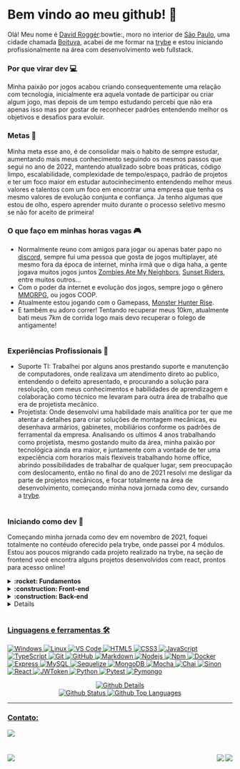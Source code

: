 # Bem vindo ao meu github! :wave:

Olá! Meu nome é [Davíd Roggér](https://www.linkedin.com/in/davidrogger/):bowtie:, moro no interior de [São Paulo](https://pt.wikipedia.org/wiki/S%C3%A3o_Paulo), uma cidade chamada [Boituva](https://www.boituva.sp.gov.br/), acabei de me formar na [trybe](https://www.betrybe.com/) e estou iniciando profissionalmente na área com desenvolvimento web fullstack.
### Por que virar dev :computer:

Minha paixão por jogos acabou criando consequentemente uma relação com tecnologia, inicialmente era aquela vontade de participar ou criar algum jogo, mas depois de um tempo estudando percebi que não era apenas isso mas por gostar de reconhecer padrões entendendo melhor os objetivos e desafios para evoluir.

### Metas :dart:

Minha meta esse ano, é de consolidar mais o habito de sempre estudar, aumentando mais meus conhecimento seguindo os mesmos passos que segui no ano de 2022, mantendo atualizado sobre boas práticas, código limpo, escalabilidade, complexidade de tempo/espaço, padrão de projetos e ter um foco maior em estudar autocinhecimento entendendo melhor meus valores e talentos com um foco em encontrar uma empresa que tenha os mesmo valores de evolução conjunta e confiança. Ja tenho algumas que estou de olho, espero aprender muito durante o processo seletivo mesmo se não for aceito de primeira!

### O que faço em minhas horas vagas :video_game:

- Normalmente reuno com amigos para jogar ou apenas bater papo no [discord](https://en.wikipedia.org/wiki/Discord), sempre fui uma pessoa que gosta de jogos multiplayer, até mesmo fora da época de internet, minha irmã que o diga haha, a gente jogava muitos jogos juntos [Zombies Ate My Neighbors](https://pt.wikipedia.org/wiki/Zombies_Ate_My_Neighbors), [Sunset Riders](https://pt.wikipedia.org/wiki/Sunset_Riders), entre muitos outros...
- Com o poder da internet e evolução dos jogos, sempre jogo o gênero [MMORPG](https://pt.wikipedia.org/wiki/MMORPG), ou jogos COOP.
- Atualmente estou jogando com o Gamepass, [Monster Hunter Rise](https://www.xbox.com/en-US/games/monster-hunter-rise).
- E também eu adoro correr! Tentando recuperar meus 10km, atualmente bati meus 7km de corrida logo mais devo recuperar o folego de antigamente!
#
### Experiências Profissionais :wrench:

- Suporte TI: Trabalhei por alguns anos prestando suporte e manutenção de computadores, onde realizava um atendimento direto ao publico, entendendo o defeito apresentado, e procurando a solução para resolução, com meus conhecimentos e habilidades de aprendizagem e colaboração como técnico me levaram para outra área de trabalho que era de projetista mecânico.
- Projetista: Onde desenvolvi uma habilidade mais analítica por ter que me atentar a detalhes para criar soluções de montagem mecânicas, eu desenhava armários, gabinetes, mobiliários conforme os padrões de ferramental da empresa.
Analisando os ultimos 4 anos trabalhando como projetista, mesmo gostando muito da área, minha paixão por tecnológica ainda era maior, e juntamente com a vontade de ter uma expeciência com horarios mais flexiveis trabalhando home office, abrindo possibilidades de trabalhar de qualquer lugar, sem preocupação com deslocamento, então no final do ano de 2021 resolvi me desligar da parte de projetos mecânicos, e focar totalmente na área de desenvolvimento, começando minha nova jornada como dev, cursando a [trybe](https://www.betrybe.com/).

#
### Iniciando como dev :rocket:

Começando minha jornada como dev em novembro de 2021, foquei totalmente no contéudo oferecido pela trybe, onde passei por 4 módulos. Estou aos poucos migrando cada projeto realizado na trybe, na seção de frontend você encontra alguns projetos desenvolvidos com react, prontos para acesso online!

<details>
  <summary>
    <strong>
      :rocket: Fundamentos
    </strong>
  </summary>

  #
  Onde conheci o github e seu funcionamento, aprendi minha primeira linguagem, Javascript e aumentei o nível de lógica de programação, focando sempre em boas práticas, foi apresentando e executado o uso de testes como algo fundamental no dia a dia para desenvolver aplicações com mais qualidade.
  
  [Detalhes dos projetos de Fundamentos](https://github.com/davidrogger/trybe-fundamentos)
  #
</details>

<details>
  <summary>
    <strong>
      :construction: Front-end
    </strong>
  </summary>

  #
  Esse modulo foi focado em aprender o funcionamento da biblioteca React.js, por ser muito reconhecida e usada no mercado de trabalho, aprendi a utilizar ela usando classes inicialmente para ser apto há realizar manutenção caso me depare com algum legado futuramente e por ser mais complicada comparando com sua versão funcional. Durante esse modulo foi abordado conceitos básicos e noções de uso do Agile usando Scrum e Kanban nos projetos em grupo.
  
  [Detalhes dos projetos de Front-end](https://github.com/davidrogger/trybe-frontend)
   
  </div>  
  </details>

</details>

<details>
  <summary>
    <strong>
      :construction: Back-end
    </strong>
  </summary>

  #
  Aprendi sobre conteinerização usando Docker, e seus beneficios para garantir o funcionamento da aplicação em um ambiente de containers, foi o modulo mais longo e cansativo de todos modulos, por ter muito material teorico e conceitos, que pareciam muito confusos no começo, aprendi a desenvolver um código para back-end, robusto, usando Arquitetura de software seguindo padrão MSC, limpo, escalável usando banco de dados e realizando testes automátizados.

  [Detalhes dos projetos de Back-end](https://github.com/davidrogger/trybe-backend)

  <details>
    <summary>
      <strong>
        Projetos de Back-end
      </strong>
    </summary>
  <div>
   <ol>
      <li><a href="">Docker Todo-List</li>
      <li><a href="">All For One</li>
      <li><a href="">One For All</li>
      <li><a href="">Talker Manager</li>
      <li><a href="">Store Manager</li>
      <li><a href="">API de Blogs</li>
      <li><a href="">Trybesmith</li>
      <li><a href="">Trybers and Dragons</li>
      <li><a href="">TFC - Trybe Futebol Clube</li>
      <li><a href="">Commerce</li>
      <li><a href="">Car Shop</li>
      <li><a href="">App de Delivery</li>
   </ol>
   
  </div>

  
  </details>

  #
</details>

<details>
  <summary>
    <strong>
      :construction: Ciências da Computação
    </strong>
  </summary>

  #
  Foi iniciada uma nova linguagem, Python, padrões de projetos, raspagem de dados, complexidade de tempo e espaço com algoritmos e estrutura de dados, com alocamento de memória, funcionamento de pilhas, filas, conjuntos entre muitas outros conceitos e padrões.

  [Detalhes dos projetos de Ciência da Computação](https://github.com/davidrogger/trybe-cs)

  <details>
    <summary>
      <strong>
        Projetos de Ciências da Computação
      </strong>
    </summary>

  <div>
   <ol>
    <li><a href="https://github.com/davidrogger/trybe-project-job-insights">Job Insights</li>
    <li> <a href="https://github.com/davidrogger/trybe-project-inventory-report">Inventory Report</li>
    <li> <a href="https://github.com/davidrogger/trybe-project-tech-news">Tech News</li>
    <li> <a href="https://github.com/davidrogger/trybe-project-algorithms">Algorithms</li>
    <li> <a href="https://github.com/davidrogger/trybe-project-ting">TING - Trybe Is Not Google</li>
    <li> <a href="https://github.com/davidrogger/trybe-project-restaurant-orders">Restaurant Orders</li>
   </ol>
   
  </div>

  
  </details>

  #
</details>

#

###
### Linguagens e ferramentas 🛠

![Windows](http://img.shields.io/badge/-Windows-0078D6?style=flat-square&logo=windows&logoColor=ffffff)
![Linux](http://img.shields.io/badge/-Linux-ffb200?style=flat-square&logo=linux&logoColor=000000)
![VS Code](http://img.shields.io/badge/-VS%20Code-007ACC?style=flat-square&logo=visual-studio-code&logoColor=ffffff)
![HTML5](https://img.shields.io/badge/-HTML5-%23E44D27?style=flat-square&logo=html5&logoColor=ffffff)
![CSS3](https://img.shields.io/badge/-CSS3-%231572B6?style=flat-square&logo=css3)
![JavaScript](https://img.shields.io/badge/-JavaScript-%23F7DF1C?style=flat-square&logo=javascript&logoColor=000000&labelColor=%23F7DF1C&color=%23FFCE5A)
![TypeScript](https://img.shields.io/badge/-TypeScript-235a97?style=flat-square&logo=typescript&logoColor=ffffff)
![Git](https://img.shields.io/badge/-Git-%23F05032?style=flat-square&logo=git&logoColor=%23ffffff)
![GitHub](https://img.shields.io/badge/-GitHub-181717?style=flat-square&logo=github)
![Markdown](https://img.shields.io/badge/-Markdown-000000?style=flat-square&logo=markdown)
![Nodejs](https://img.shields.io/badge/-Nodejs-339933?style=flat-square&logo=Node.js&logoColor=ffffff)
![Npm](https://img.shields.io/badge/-npm-CB3837?style=flat-square&logo=npm)
![Docker](https://img.shields.io/badge/-Docker-003f8c?style=flat-square&logo=docker&logoColor=fff)
![Express](https://img.shields.io/badge/-Express-339999?style=flat-square&logo=express&logoColor=ffffff)
![MySQL](https://img.shields.io/badge/-MySQL-EAA221?style=flat-square&logo=mysql&logoColor=1e4c68)
![Sequelize](https://img.shields.io/badge/-Sequelize-02afef?style=flat-square&logo=sequelize&logoColor=ffffff)
![MongoDB](https://img.shields.io/badge/-MongoDB-b?style=flat-square&logo=MongoDB&logoColor=ffffff)
![Mocha](https://img.shields.io/badge/-Mocha-896446?style=flat-square&logo=mocha&logoColor=ffffff)
![Chai](https://img.shields.io/badge/-Chai-a40802?style=flat-square&logo=chai)
![Sinon](https://img.shields.io/badge/-Sinon-a0d3a4?style=flat-square&logo=sinon)
![React](https://img.shields.io/badge/-React.js-61DAFB?style=flat-square&logo=react&logoColor=ffffff)
![JWToken](https://img.shields.io/badge/-JWToken-000?style=flat-square&logo=jsonwebtokens&logoColor=d63aff)
![Python](https://img.shields.io/badge/-Python-%23F7DF1C?style=flat-square&logo=python)
![Pytest](https://img.shields.io/badge/-Pytest-fff?style=flat-square&logo=pytest)
![Pymongo](https://img.shields.io/badge/-Pymongo-b?style=flat-square&logo=Pymongo)


<div align="center">
    <img alt="Github Details" src="https://github-profile-summary-cards.vercel.app/api/cards/profile-details?username=davidrogger&theme=github_dark">
  <div align="center">
    <img alt="Github Status" src="https://github-profile-summary-cards.vercel.app/api/cards/stats?username=davidrogger&theme=github_dark">
    <img alt="Github Top Languages" src="https://github-profile-summary-cards.vercel.app/api/cards/repos-per-language?username=davidrogger&theme=github_dark">
  </div>
</div>
<hr>
<h3>Contato:</h3>
<div>
<a href="https://www.linkedin.com/in/davidrogger/" target="_blank"><img src="https://img.shields.io/badge/-LinkedIn-%230077B5?style=for-the-badge&logo=linkedin&logoColor=white" target="_blank"></a>
<h1 align="center">
  <img align="left" src="https://visitor-badge.laobi.icu/badge?page_id=davidrogger" />
  <img align="right" src="https://img.shields.io/github/followers/davidrogger?label=Follow&style=social" />
</h1>
</div>

#

<div align="right">
  <img src="https://badgen.net/badge/last%20update/23-01-2023/blue">
</div>

